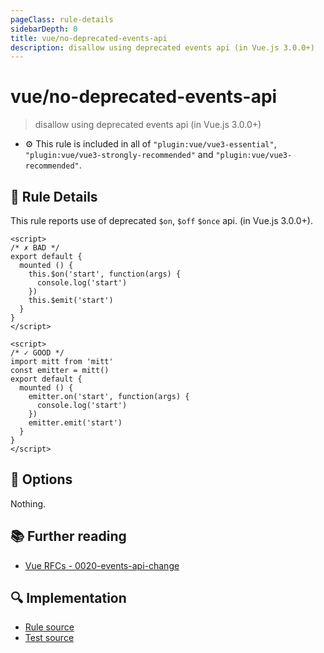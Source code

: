 ```yaml
---
pageClass: rule-details
sidebarDepth: 0
title: vue/no-deprecated-events-api
description: disallow using deprecated events api (in Vue.js 3.0.0+)
---
```

# vue/no-deprecated-events-api
> disallow using deprecated events api (in Vue.js 3.0.0+)

- :gear: This rule is included in all of `"plugin:vue/vue3-essential"`, `"plugin:vue/vue3-strongly-recommended"` and `"plugin:vue/vue3-recommended"`.

## :book: Rule Details

This rule reports use of deprecated `$on`, `$off` `$once` api. (in Vue.js 3.0.0+).

<eslint-code-block :rules="{'vue/no-deprecated-events-api': ['error']}">

```vue
<script>
/* ✗ BAD */
export default {
  mounted () {
    this.$on('start', function(args) {
      console.log('start')
    })
    this.$emit('start')
  }
}
</script>
```

</eslint-code-block>

<eslint-code-block :rules="{'vue/no-deprecated-events-api': ['error']}">

```vue
<script>
/* ✓ GOOD */
import mitt from 'mitt'
const emitter = mitt()
export default {
  mounted () {
    emitter.on('start', function(args) {
      console.log('start')
    })
    emitter.emit('start')
  }
}
</script>
```

</eslint-code-block>

## :wrench: Options

Nothing.

## :books: Further reading

- [Vue RFCs - 0020-events-api-change](https://github.com/vuejs/rfcs/blob/master/active-rfcs/0020-events-api-change.md)

## :mag: Implementation

- [Rule source](https://github.com/vuejs/eslint-plugin-vue/blob/master/lib/rules/no-deprecated-events-api.js)
- [Test source](https://github.com/vuejs/eslint-plugin-vue/blob/master/tests/lib/rules/no-deprecated-events-api.js)
